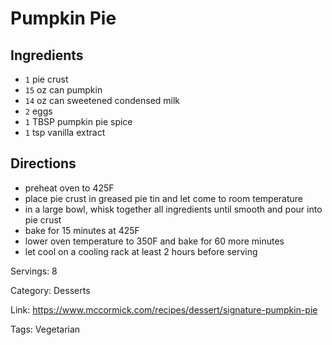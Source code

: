 # Pumpkin Pie

## Ingredients

- `1` pie crust
- `15` oz can pumpkin
- `14` oz can sweetened condensed milk
- `2` eggs
- `1` TBSP pumpkin pie spice
- `1` tsp vanilla extract

## Directions

- preheat oven to 425F
- place pie crust in greased pie tin and let come to room temperature
- in a large bowl, whisk together all ingredients until smooth and pour into pie crust
- bake for 15 minutes at 425F
- lower oven temperature to 350F and bake for 60 more minutes
- let cool on a cooling rack at least 2 hours before serving

Servings: 8

Category: Desserts

Link: https://www.mccormick.com/recipes/dessert/signature-pumpkin-pie

Tags: Vegetarian

